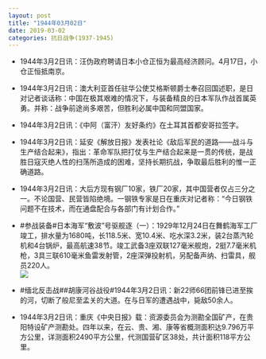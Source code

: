 ```yaml
---
layout: post
title: "1944年03月02日"
date: 2019-03-02
categories: 抗日战争(1937-1945)
---
```


<meta name="referrer" content="no-referrer" />

- 1944年3月2日讯：汪伪政府聘请日本小仓正恒为最高经济顾问。4月17日，小仓正恒抵南京。 

- 1944年3月2日讯：澳大利亚首任驻华公使艾格斯顿爵士奉召回国述职，是日对记者谈话称：中国在极其艰难的情况下，与装备精良的日本军队作战首属英勇。并称：战争前途尚多艰苦，但胜利必属中国和同盟国家。 

- 1944年3月2日讯：《中阿（富汗）友好条约》在土耳其首都安哥拉签字。 

- 1944年3月2日讯：延安《解放日报》发表社论《敌后军民的道路——战斗与生产结合起来》，指出：革命军队把打仗与生产结合起来是一贯的传统，是战胜日寇灭绝人性的扫荡所造成的困难，坚持长期抗战，争取最后胜利的惟一正确道路。 

- 1944年3月2日讯：大后方现有钢厂10家，铁厂20家，其中国营者仅占三分之一。不论国营、民营皆陷绝境。一钢铁专家是日在重庆对记者称：“今日钢铁问题不在技术，而在通盘配合与各部门有计划合作。” 

- #参战装备#日本海军“敷波”号驱舰逐（一）：1929年12月24日在舞鹤海军工厂竣工，排水量为1680吨，长118.5米、宽10.4米、吃水深3.2米，装2台蒸汽轮机和4台锅炉，最高航速38节。竣工武备3座双联127毫米舰炮，2挺7.7毫米机枪，3具三联610毫米鱼雷发射管，2座深弹投射机，另配备声纳、扫雷具，舰员220人。 <br/><img src="https://wx3.sinaimg.cn/large/aca367d8ly1g0o7y7ta3xj20u00u1x43.jpg" />

- #缅北反击战##胡康河谷战役#1944年3月2日讯：新22师66团前锋已进至挨的河，切断了般尼至孟关的大道。在与日军的遭遇战中，毙敌50余人。 

- 1944年3月2日讯：重庆《中央日报》载：资源委员会为测勘全国矿产，在贵阳特设矿产测勘处。四年以来，在云、贵、湘、康等省概测面积达9.796万平方公里，详测面积2490平方公里，代测国营矿区38处，共计面积118平方公里。 

